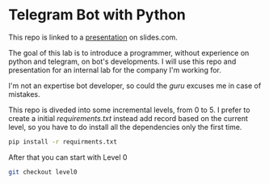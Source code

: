 # Telegram Bot with Python
This repo is linked to a [presentation](https://slides.com/palaxx/telegrambot) on slides.com.

The goal of this lab is to introduce a programmer, without experience on python and telegram, on bot's
developments. 
I will use this repo and presentation for an internal lab for the company I'm working for. 

I'm not an expertise bot developer, so could the *guru* excuses me in case of mistakes. 

This repo is diveded into some incremental levels, from 0 to 5. 
I prefer to create a initial *requirements.txt* instead add record based on the current level, 
so you have to do install all the dependencies only the first time. 

```bash
pip install -r requirments.txt
```

After that you can start with Level 0

```bash
git checkout level0
```